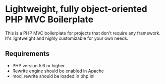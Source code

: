<h1>Lightweight, fully object-oriented PHP MVC Boilerplate</h1>

<p>This is a PHP MVC boilerplate for projects that don't require any framework. It's lightweight and highly customizable for your own needs.</p>
<h2>Requirements</h2>
<div>
<ul>
	<li>PHP version 5.6 or higher</li>
	<li>Rewrite engine should be enabled in Apache</li>
	<li>mod_rewrite should be loaded in php.ini</li>
</ul>
</div>